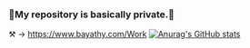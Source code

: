 ### 🔑My repository is basically private.🙏

⚒️ → https://www.bayathy.com/Work
[![Anurag's GitHub stats](https://github-readme-stats.vercel.app/api?username=Bayathy&show_icons=true&theme=dark)](https://github.com/anuraghazra/github-readme-stats)
